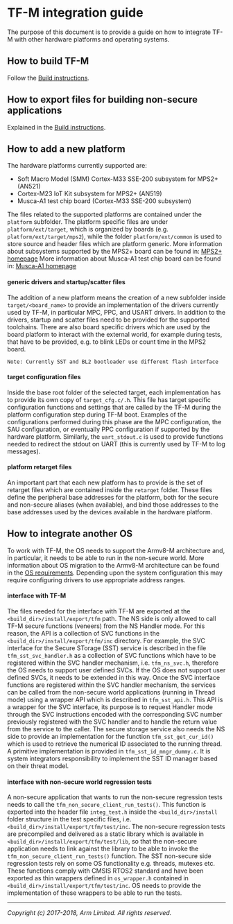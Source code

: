 # TF-M integration guide
The purpose of this document is to provide a guide on how to integrate TF-M with
other hardware platforms and operating systems.
## How to build TF-M
Follow the [Build instructions](tfm_build_instruction.md).

## How to export files for building non-secure applications
Explained in the [Build instructions](tfm_build_instruction.md).

## How to add a new platform
The hardware platforms currently supported are:

* Soft Macro Model (SMM) Cortex-M33 SSE-200 subsystem for MPS2+ (AN521)
* Cortex-M23 IoT Kit subsystem for MPS2+ (AN519)
* Musca-A1 test chip board (Cortex-M33 SSE-200 subsystem)

The files related to the supported platforms are contained under the `platform`
subfolder. The platform specific files are under `platform/ext/target`, which is
organized by boards (e.g. `platform/ext/target/mps2`), while the folder
`platform/ext/common` is used to store source and header files which are
platform generic.
More information about subsystems supported by the MPS2+ board can be found in:
[MPS2+ homepage](https://developer.arm.com/products/system-design/development-boards/fpga-prototyping-boards/mps2)
More information about Musca-A1 test chip board can be found in:
[Musca-A1 homepage](https://developer.arm.com/products/system-design/development-boards/iot-test-chips-and-boards/musca-a1-test-chip-board)

#### generic drivers and startup/scatter files
The addition of a new platform means the creation of a new subfolder inside
`target/<board_name>` to provide an implementation of the drivers currently used
by TF-M, in particular MPC, PPC, and USART drivers. In addition to the drivers,
startup and scatter files need to be provided for the supported toolchains.
There are also board specific drivers which are used by the board platform to
interact with the external world, for example during tests, that have to be
provided, e.g. to blink LEDs or count time in the MPS2 board.

`Note: Currently SST and BL2 bootloader use different flash interface`

#### target configuration files
Inside the base root folder of the selected target, each implementation has to
provide its own copy of `target_cfg.c/.h`. This file has target specific
configuration functions and settings that are called by the TF-M during the
platform configuration step during TF-M boot. Examples of the configurations
performed during this phase are the MPC configuration, the SAU configuration,
or eventually PPC configuration if supported by the hardware platform.
Similarly, the `uart_stdout.c` is used to provide functions needed to redirect
the stdout on UART (this is currently used by TF-M to log messages).

#### platform retarget files
An important part that each new platform has to provide is the set of retarget
files which are contained inside the `retarget` folder. These files define the
peripheral base addresses for the platform, both for the secure and non-secure
aliases (when available), and bind those addresses to the base addresses used by
the devices available in the hardware platform.

## How to integrate another OS
To work with TF-M, the OS needs to support the Armv8-M architecture and,
in particular, it needs to be able to run in the non-secure world. More
information about OS migration to the Armv8-M architecture can be found in the
[OS requirements](os_migration_guide_armv8m.md). Depending upon the system
configuration this may require configuring drivers to use appropriate address
ranges.

#### interface with TF-M
The files needed for the interface with TF-M are exported at the
`<build_dir>/install/export/tfm` path. The NS side is only allowed to call TF-M
secure functions (veneers) from the NS Handler mode. For this reason, the API is
a collection of SVC functions in the `<build_dir>/install/export/tfm/inc`
directory. For example, the SVC interface for the Secure STorage (SST) service
is described in the file `tfm_sst_svc_handler.h` as a collection of SVC
functions which have to be registered within the SVC handler mechanism, i.e.
`tfm_ns_svc.h`, therefore the OS needs to support user defined SVCs.
If the OS does not support user defined SVCs, it needs to be extended in
this way. Once the SVC interface functions are registered within the SVC
handler mechanism, the services can be called from the non-secure world
applications (running in Thread mode) using a wrapper API which is described in
`tfm_sst_api.h`. This API is a wrapper for the SVC interface, its purpose is
to request Handler mode through the SVC instructions encoded with the
corresponding SVC number previously registered with the SVC handler and to
handle the return value from the service to the caller.
The secure storage service also needs the NS side to provide an implementation
for the function `tfm_sst_get_cur_id()` which is used to retrieve the numerical
ID associated to the running thread. A primitive implementation is
provided in `tfm_sst_id_mngr_dummy.c`. It is system integrators responsibility
to implement the SST ID manager based on their threat model.

#### interface with non-secure world regression tests
A non-secure application that wants to run the non-secure regression tests
needs to call the `tfm_non_secure_client_run_tests()`. This function is
exported into the header file `integ_test.h` inside the `<build_dir>/install`
folder structure in the test specific files, i.e.
`<build_dir>/install/export/tfm/test/inc`. The non-secure regression tests are
precompiled and delivered as a static library which is available in
`<build_dir>/install/export/tfm/test/lib`, so that the non-secure application
needs to link against the library to be able to invoke the
`tfm_non_secure_client_run_tests()` function. The SST non-secure side regression
tests rely on some OS functionality e.g. threads, mutexes etc. These functions
comply with CMSIS RTOS2 standard and have been exported as thin wrappers defined
in `os_wrapper.h` contained in `<build_dir>/install/export/tfm/test/inc`. OS
needs to provide the implementation of these wrappers to be able to run the
tests.

--------------

*Copyright (c) 2017-2018, Arm Limited. All rights reserved.*
